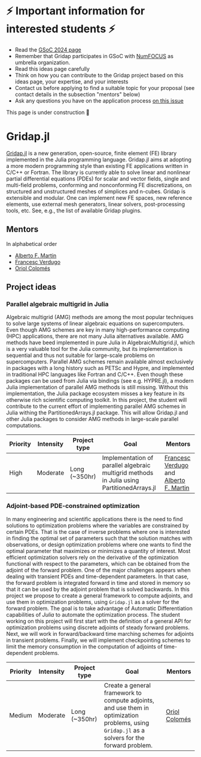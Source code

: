 # ⚡ Important information for interested students  ⚡
- Read the [GSoC 2024 page](https://summerofcode.withgoogle.com/)
- Remember that Gridap participates in GSoC with [NumFOCUS](https://numfocus.org/) as umbrella organization.
- Read this ideas page carefully
- Think on how you can contribute to the Gridap project based on this ideas page, your expertise, and your interests
- Contact us before applying to find a suitable topic for your proposal (see contact details in the subsection "mentors" below)
- Ask any questions you have on the application process [on this issue](https://github.com/gridap/GSoC/issues/13)

This page is under construction 🔨

# Gridap.jl

[Gridap.jl](https://github.com/gridap/Gridap.jl) is a new generation, open-source, finite element (FE) library implemented in the Julia programming language. Gridap.jl aims at adopting a more modern programming style than existing FE applications written in C/C++ or Fortran.  The library is currently able to solve linear and nonlinear partial differential equations (PDEs) for scalar and vector fields, single and multi-field problems, conforming and nonconforming FE discretizations, on structured and unstructured meshes of simplices and n-cubes. Gridap is extensible and modular. One can implement new FE spaces, new reference elements, use external mesh generators, linear solvers, post-processing tools, etc. See, e.g., the list of available Gridap plugins.


## Mentors

In alphabetical order
- [Alberto F. Martin](https://github.com/amartinhuertas)
- [Francesc Verdugo](https://github.com/fverdugo)
- [Oriol Colomés](https://github.com/oriolcg)

## Project ideas

### Parallel algebraic multigrid in Julia

Algebraic multigrid (AMG) methods are among the most popular techniques to solve large systems of linear algebraic equations on supercomputers. Even though AMG schemes are key in many high-performance computing (HPC) applications, there are not many Julia alternatives available. AMG methods have beed implemented in pure Julia in AlgebraicMultigrid.jl, which is a very valuable tool for the Julia community, but its implementation is sequential and thus not suitable for large-scale problems on supercomputers. Parallel AMG schemes remain available almost exclusively in packages with a long history such as PETSc and Hypre, and implemented in traditional HPC languages like Fortran and C/C++. Even though these packages can be used from Julia via bindings (see e.g. HYPRE.jl), a modern Julia implementation of parallel AMG methods is still missing. Without this implementation, the Julia package ecosystem misses a key feature in its otherwise rich scientific computing toolkit. In this project, the student will contribute to the current effort of implementing parallel AMG schemes in Julia withing the PartitionedArrays.jl package. This will allow Gridap.jl and other Julia packages to consider AMG methods in large-scale parallel computations. 

| **Priority** | **Intensity** | **Project type** | **Goal**  | **Mentors** |
| ------------ | ------------- | ---------------- | --------- | ----------- |
|  High  | Moderate | Long (~350hr) | Implementation of parallel algebraic multigrid methods in Julia using PartitionedArrays.jl | [Francesc Verdugo](https://github.com/fverdugo) and [Alberto F. Martin](https://github.com/amartinhuertas) |

### Adjoint-based PDE-constrained optimization

In many engineering and scientific applications there is the need to find solutions to optimization problems where the variables are constrained by certain PDEs. That is the case of inverse problems where one is interested in finding the optimal set of parameters such that the solution matches with observations, or design optimization problems where one wants to find the optimal parameter that maximizes or minimizes a quantity of interest. Most efficient optimization solvers rely on the derivative of the optimization functional with respect to the parameters, which can be obtained from the adjoint of the forward problem. One of the major challenges appears when dealing with transient PDEs and time-dependent parameters. In that case, the forward problem is integrated forward in time and stored in memory so that it can be used by the adjoint problem that is solved backwards. In this project we propose to create a general framework to compute adjoints, and use them in optimization problems, using `Gridap.jl` as a solver for the forward problem. The goal is to take advantage of Automatic Differentiation capabilities of *Julia* to automate the optimization process. The student working on this project will first start with the definition of a general API for optimization problems using discrete adjoints of steady forward problems. Next, we will work in forward/backward time marching schemes for adjoints in transient problems. Finally, we will implement checkpointing schemes to limit the memory consumption in the computation of adjoints of time-dependent problems.

| **Priority** | **Intensity** | **Project type** | **Goal**  | **Mentors** |
| ------------ | ------------- | ---------------- | --------- | ----------- |
|  Medium  | Moderate | Long (~350hr) | Create a general framework to compute adjoints, and use them in optimization problems, using `Gridap.jl` as a solvers for the forward problem. | [Oriol Colomés](https://github.com/oriolcg)
